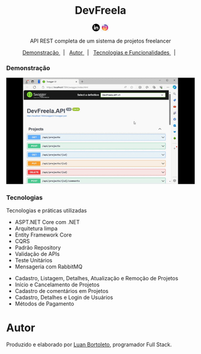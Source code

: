 <h1 align="center">DevFreela</h1>
<p  align='center'> 
 <a href= 'https://www.linkedin.com/in/luan-bortoleto-590490234/'>
 <img alt='Luan Bortoleto [Linkedin]' src='/iconlinke.jpg' width=20px></a>
  <a href='https://www.instagram.com/luanbortoleto/'><img alt='Luan Bortoleto [Instagram]' src='/iconinsta.jpg' width=20px></a>
  </p>
  
  <p align="center"> API REST completa de um sistema de projetos freelancer 
 </p>
 
 <p align='center'>
 <a href= '#demonstração'> Demonstração </a> &nbsp;&nbsp;|&nbsp;&nbsp;
 <a href= '#autor'> Autor </a> &nbsp;&nbsp;|&nbsp;&nbsp;
 <a href= '#tecnologias'> Tecnologias e Funcionalidades </a> &nbsp;&nbsp;|&nbsp;&nbsp;
 </p>
 


 ### Demonstração
 
<p align='center'> <img src= '/gif.DevFreela.gif'</p></p>
 
### Tecnologias

Tecnologias e práticas utilizadas

<div>
<ul>
<li>ASPT.NET Core com .NET</li>
<li>Arquitetura limpa</li>
<li>Entity Framework Core</li>
 <li>CQRS</li>
 <li>Padrão Repository</li>
 <li>Validação de APIs</li>
 <li>Teste Unitários</li>
 <li>Mensageria com RabbitMQ</li>
</ul>
</div>

<div>
 <ul>
  <li>Cadastro, Listagem, Detalhes, Atualização e Remoção de Projetos</li>
   <li>Início e Cancelamento de Projetos</li>
   <li>Cadastro de comentários em Projetos</li>
   <li>Cadastro, Detalhes e Login de Usuários</li>
  <li>Métodos de Pagamento</li>
 </ul>
</div>
 
 # Autor 
 <p> Produzido e elaborado por <a href='https://www.instagram.com/luanbortoleto/'>Luan Bortoleto</a>, programador Full Stack.</p>

